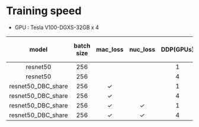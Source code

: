 # Training speed
* GPU : Tesla V100-DGXS-32GB x 4

|       model        | batch size |   mac_loss   |   nuc_loss   | DDP(GPUs) | latency per epoch |
|:------------------:|:----------:|:------------:|:------------:|:---------:|:-----------------:|
|      resnet50      |    256     |              |              |     1     |                   |
|      resnet50      |    256     |              |              |     4     |                   |
| resnet50_DBC_share |    256     | $\checkmark$ |              |     1     |                   |
| resnet50_DBC_share |    256     | $\checkmark$ |              |     4     |                   |
| resnet50_DBC_share |    256     | $\checkmark$ | $\checkmark$ |     1     |                   |
| resnet50_DBC_share |    256     | $\checkmark$ | $\checkmark$ |     4     |                   |